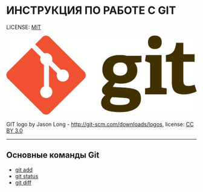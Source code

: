 # **ИНСТРУКЦИЯ ПО РАБОТЕ С GIT**

LICENSE: [MIT](./ages/license.md)

![git-logo](./assets/logo.png)

GIT logo by Jason Long - http://git-scm.com/downloads/logos, license: [CC BY 3.0](https://creativecommons.org/licenses/by/3.0/)

---
## Основные команды Git
+ [git add](pages/add.md)
+ [git status](pages/status.md)
+ [git diff](pages/diff.md)